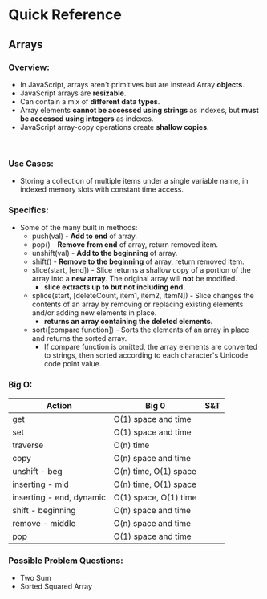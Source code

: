 # Quick Reference

## Arrays

### Overview:

  - In JavaScript, arrays aren't primitives but are instead Array **objects**.
  - JavaScript arrays are **resizable**.
  - Can contain a mix of **different data types**. 
  - Array elements **cannot be accessed using strings** as indexes, but **must be accessed using integers** as indexes.
  - JavaScript array-copy operations create **shallow copies**.
<br>

### Use Cases:

  - Storing a collection of multiple items under a single variable name, in indexed memory slots with constant time access.


### Specifics:

  - Some of the many built in methods:
    - push(val) - **Add to end** of array.
    - pop() - **Remove from end** of array, return removed item.
    - unshift(val) - **Add to the beginning** of array.
    - shift() - **Remove to the beginning** of array, return removed item.
    - slice(start, [end]) - Slice returns a shallow copy of a portion of the array into a **new array**. The original array will **not** be modified.
      - **slice extracts up to but not including end.**
    - splice(start, [deleteCount, item1, item2, itemN]) - Slice changes the contents of an array by removing or replacing existing elements and/or adding new elements in place.
      - **returns an array containing the deleted elements.**
    - sort([compare function]) - Sorts the elements of an array in place and returns the sorted array. 
      - If compare function is omitted, the array elements are converted to strings, then sorted according to each character's Unicode code point value.

### Big O:

| Action  | Big 0  | S&T  |
|---|---|---|
|  get | O(1) space and time  |
|  set | O(1) space and time  |
| traverse | O(n) time  |
| copy | O(n) space and time  |
|  unshift - beg| O(n) time, O(1) space |
|  inserting - mid| O(n) time, O(1) space |
|  inserting - end, dynamic | O(1) space, O(1) time |
|  shift - beginning | O(n) space and time  |
|  remove - middle | O(n) space and time  |
|  pop | O(1) space and time |

### Possible Problem Questions:

  - Two Sum
  - Sorted Squared Array